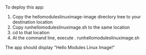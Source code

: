 To deploy this app:
1. Copy the hellomoduleslinuximage-image directory tree to your destination location
2. Copy runhellomoduleslinuximage.sh to the same location
3. cd to that location
4. At the command line, execute . runhellomoduleslinuximage.sh

The app should display "Hello Modules Linux Image!"
